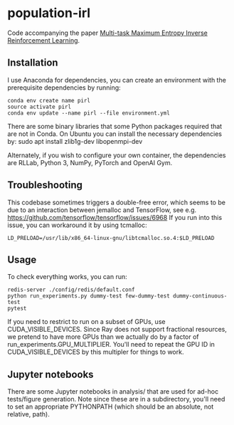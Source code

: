 # population-irl

Code accompanying the paper [Multi-task Maximum Entropy Inverse Reinforcement Learning](https://arxiv.org/abs/1805.08882).

## Installation

I use Anaconda for dependencies, you can create an environment with the prerequisite dependencies by running:
	
	conda env create name pirl
	source activate pirl
	conda env update --name pirl --file environment.yml 

There are some binary libraries that some Python packages required that are not in Conda. On Ubuntu you can install the necessary dependencies by:
  sudo apt install zlib1g-dev libopenmpi-dev 

Alternately, if you wish to configure your own container, the dependencies are RLLab, Python 3, NumPy, PyTorch and OpenAI Gym.

## Troubleshooting

This codebase sometimes triggers a double-free error, which seems to be due to an interaction between jemalloc and TensorFlow, see e.g. https://github.com/tensorflow/tensorflow/issues/6968 If you run into this issue, you can workaround it by using tcmalloc:

	LD_PRELOAD=/usr/lib/x86_64-linux-gnu/libtcmalloc.so.4:$LD_PRELOAD

## Usage

To check everything works, you can run:

	redis-server ./config/redis/default.conf
	python run_experiments.py dummy-test few-dummy-test dummy-continuous-test
	pytest

If you need to restrict to run on a subset of GPUs, use CUDA_VISIBLE_DEVICES. Since Ray does not support fractional resources, we pretend to have more GPUs than we actually do by a factor of run_experiments.GPU_MULTIPLIER. You'll need to repeat the GPU ID in CUDA_VISIBLE_DEVICES by this multipler for things to work.

## Jupyter notebooks

There are some Jupyter notebooks in analysis/ that are used for ad-hoc tests/figure generation. Note since these are in a subdirectory, you'll need to set an appropriate PYTHONPATH (which should be an absolute, not relative, path).
